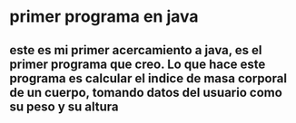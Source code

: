 # primer programa en java
## este es mi primer acercamiento a java, es el primer programa que creo. Lo que hace este programa es calcular el indice de masa corporal de un cuerpo, tomando datos del usuario como su peso y su altura 
